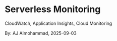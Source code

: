 # Serverless Monitoring

CloudWatch, Application Insights, Cloud Monitoring


By: AJ Almohammad, 2025-09-03

